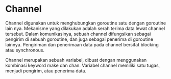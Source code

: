 # Channel

Channel digunakan untuk menghubungkan goroutine satu dengan goroutine lain nya. Mekanisme yang dilakukan adalah serah terima data lewat channel tersebut. Dalam komunikasinya, sebuah channel difungsikan sebagai pengirim di sebuah goroutine, dan juga sebagai penerima di goroutine lainnya.
Pengiriman dan penerimaan data pada channel bersifat blocking atau synchronous.

Channel merupakan sebuah variabel, dibuat dengan menggunakan kombinasi keyword make dan chan. Variabel channel memiliki satu tugas, menjadi pengirim, atau penerima data.